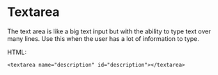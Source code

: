 # Textarea

The text area is like a big text input but with the ability to type text over many lines. Use this when the user has a lot of information to type.

HTML:

	<textarea name="description" id="description"></textarea>